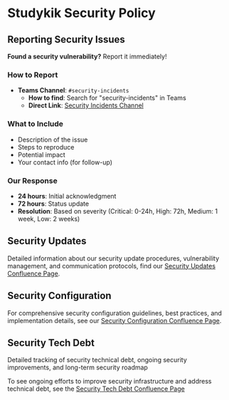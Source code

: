 # Studykik Security Policy

## Reporting Security Issues

**Found a security vulnerability?** Report it immediately!

### How to Report

- **Teams Channel**: `#security-incidents`
  - **How to find**: Search for "security-incidents" in Teams
  - **Direct Link**: [Security Incidents Channel](https://teams.microsoft.com/l/channel/19%3Ac313b71a79bb492c8ddb9b2b1cc3961b%40thread.tacv2/Security%20Incidents?groupId=83fe6d64-0ead-4996-b2ba-006666caca20&tenantId=a5c5a766-129a-47bb-924c-43805e856501)

### What to Include

- Description of the issue
- Steps to reproduce
- Potential impact
- Your contact info (for follow-up)

### Our Response

- **24 hours**: Initial acknowledgment
- **72 hours**: Status update
- **Resolution**: Based on severity (Critical: 0-24h, High: 72h, Medium: 1 week, Low: 2 weeks)

## Security Updates

Detailed information about our security update procedures, vulnerability management, and communication protocols, find our [Security Updates Confluence Page](https://synh.atlassian.net/wiki/spaces/EN/pages/1790050326/Security+Update+Policy).

## Security Configuration

For comprehensive security configuration guidelines, best practices, and implementation details, see our [Security Configuration Confluence Page](https://synh.atlassian.net/wiki/spaces/EN/pages/1790050336/Secure+Configuration).

## Security Tech Debt

Detailed tracking of security technical debt, ongoing security improvements, and long-term security roadmap

To see ongoing efforts to improve security infrastructure and address technical debt, see the [Security Tech Debt Confluence Page](https://synh.atlassian.net/wiki/spaces/EN/pages/1792475143/Security+Tech+Debt)
